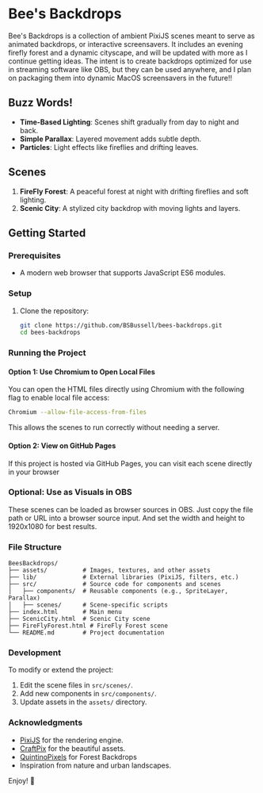 # Bee's Backdrops

Bee's Backdrops is a collection of ambient PixiJS scenes meant to serve as animated backdrops, or interactive screensavers. It includes an evening firefly forest and a dynamic cityscape, and will be updated with more as I continue getting ideas. The intent is to create backdrops optimized for use in streaming software like OBS, but they can be used anywhere, and I plan on packaging them into dynamic MacOS screensavers in the future!!

## Buzz Words!

- **Time-Based Lighting**: Scenes shift gradually from day to night and back.
- **Simple Parallax**: Layered movement adds subtle depth.
- **Particles**: Light effects like fireflies and drifting leaves.

## Scenes

1. **FireFly Forest**: A peaceful forest at night with drifting fireflies and soft lighting.
2. **Scenic City**: A stylized city backdrop with moving lights and layers.

## Getting Started

### Prerequisites

- A modern web browser that supports JavaScript ES6 modules.

### Setup

1. Clone the repository:
   ```bash
   git clone https://github.com/BSBussell/bees-backdrops.git
   cd bees-backdrops
   ```

### Running the Project

#### Option 1: Use Chromium to Open Local Files
You can open the HTML files directly using Chromium with the following flag to enable local file access:
```bash
Chromium --allow-file-access-from-files
```
This allows the scenes to run correctly without needing a server.

#### Option 2: View on GitHub Pages
If this project is hosted via GitHub Pages, you can visit each scene directly in your browser

### Optional: Use as Visuals in OBS
These scenes can be loaded as browser sources in OBS. Just copy the file path or URL into a browser source input. And set the width and height to 1920x1080 for best results.

### File Structure

```
BeesBackdrops/
├── assets/          # Images, textures, and other assets
├── lib/             # External libraries (PixiJS, filters, etc.)
├── src/             # Source code for components and scenes
│   ├── components/  # Reusable components (e.g., SpriteLayer, Parallax)
│   ├── scenes/      # Scene-specific scripts
├── index.html       # Main menu
├── ScenicCity.html  # Scenic City scene
├── FireFlyForest.html # FireFly Forest scene
└── README.md        # Project documentation
```

### Development

To modify or extend the project:

1. Edit the scene files in `src/scenes/`.
2. Add new components in `src/components/`.
3. Update assets in the `assets/` directory.

### Acknowledgments

- [PixiJS](https://pixijs.com/) for the rendering engine.
- [CraftPix](https://craftpix.net/) for the beautiful assets.
- [QuintinoPixels](https://quintino-pixels.itch.io/) for Forest Backdrops
- Inspiration from nature and urban landscapes.

Enjoy! 🐝
